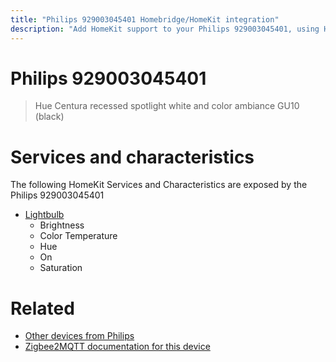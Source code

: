 ```yaml
---
title: "Philips 929003045401 Homebridge/HomeKit integration"
description: "Add HomeKit support to your Philips 929003045401, using Homebridge, Zigbee2MQTT and homebridge-z2m."
---
```

<!---
This file has been GENERATED using src/docgen/docgen.ts
DO NOT EDIT THIS FILE MANUALLY!
-->
# Philips 929003045401
> Hue Centura recessed spotlight white and color ambiance GU10 (black)


# Services and characteristics
The following HomeKit Services and Characteristics are exposed by
the Philips 929003045401

* [Lightbulb](../../light.md)
  * Brightness
  * Color Temperature
  * Hue
  * On
  * Saturation


# Related
* [Other devices from Philips](../index.md#philips)
* [Zigbee2MQTT documentation for this device](https://www.zigbee2mqtt.io/devices/929003045401.html)